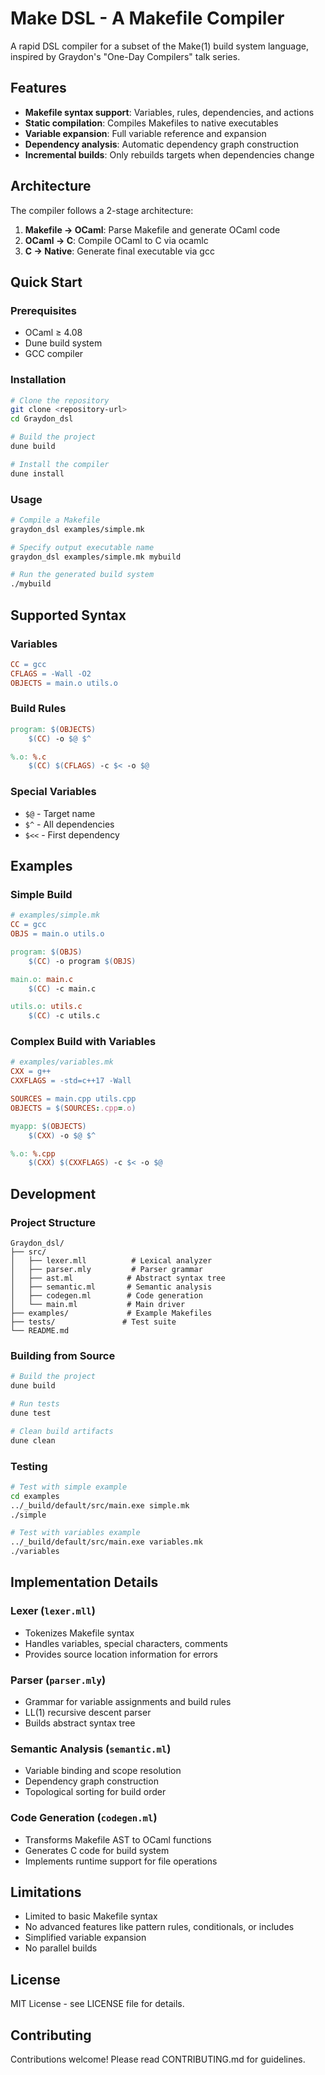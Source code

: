 # Make DSL - A Makefile Compiler

A rapid DSL compiler for a subset of the Make(1) build system language, inspired by Graydon's "One-Day Compilers" talk series.

## Features

- **Makefile syntax support**: Variables, rules, dependencies, and actions
- **Static compilation**: Compiles Makefiles to native executables
- **Variable expansion**: Full variable reference and expansion
- **Dependency analysis**: Automatic dependency graph construction
- **Incremental builds**: Only rebuilds targets when dependencies change

## Architecture

The compiler follows a 2-stage architecture:

1. **Makefile → OCaml**: Parse Makefile and generate OCaml code
2. **OCaml → C**: Compile OCaml to C via ocamlc
3. **C → Native**: Generate final executable via gcc

## Quick Start

### Prerequisites

- OCaml ≥ 4.08
- Dune build system
- GCC compiler

### Installation

```bash
# Clone the repository
git clone <repository-url>
cd Graydon_dsl

# Build the project
dune build

# Install the compiler
dune install
```

### Usage

```bash
# Compile a Makefile
graydon_dsl examples/simple.mk

# Specify output executable name
graydon_dsl examples/simple.mk mybuild

# Run the generated build system
./mybuild
```

## Supported Syntax

### Variables
```makefile
CC = gcc
CFLAGS = -Wall -O2
OBJECTS = main.o utils.o
```

### Build Rules
```makefile
program: $(OBJECTS)
	$(CC) -o $@ $^

%.o: %.c
	$(CC) $(CFLAGS) -c $< -o $@
```

### Special Variables
- `$@` - Target name
- `$^` - All dependencies
- `$<<` - First dependency

## Examples

### Simple Build
```makefile
# examples/simple.mk
CC = gcc
OBJS = main.o utils.o

program: $(OBJS)
	$(CC) -o program $(OBJS)

main.o: main.c
	$(CC) -c main.c

utils.o: utils.c
	$(CC) -c utils.c
```

### Complex Build with Variables
```makefile
# examples/variables.mk
CXX = g++
CXXFLAGS = -std=c++17 -Wall

SOURCES = main.cpp utils.cpp
OBJECTS = $(SOURCES:.cpp=.o)

myapp: $(OBJECTS)
	$(CXX) -o $@ $^

%.o: %.cpp
	$(CXX) $(CXXFLAGS) -c $< -o $@
```

## Development

### Project Structure
```
Graydon_dsl/
├── src/
│   ├── lexer.mll          # Lexical analyzer
│   ├── parser.mly         # Parser grammar
│   ├── ast.ml            # Abstract syntax tree
│   ├── semantic.ml       # Semantic analysis
│   ├── codegen.ml        # Code generation
│   └── main.ml           # Main driver
├── examples/             # Example Makefiles
├── tests/               # Test suite
└── README.md
```

### Building from Source

```bash
# Build the project
dune build

# Run tests
dune test

# Clean build artifacts
dune clean
```

### Testing

```bash
# Test with simple example
cd examples
../_build/default/src/main.exe simple.mk
./simple

# Test with variables example
../_build/default/src/main.exe variables.mk
./variables
```

## Implementation Details

### Lexer (`lexer.mll`)
- Tokenizes Makefile syntax
- Handles variables, special characters, comments
- Provides source location information for errors

### Parser (`parser.mly`)
- Grammar for variable assignments and build rules
- LL(1) recursive descent parser
- Builds abstract syntax tree

### Semantic Analysis (`semantic.ml`)
- Variable binding and scope resolution
- Dependency graph construction
- Topological sorting for build order

### Code Generation (`codegen.ml`)
- Transforms Makefile AST to OCaml functions
- Generates C code for build system
- Implements runtime support for file operations

## Limitations

- Limited to basic Makefile syntax
- No advanced features like pattern rules, conditionals, or includes
- Simplified variable expansion
- No parallel builds

## License

MIT License - see LICENSE file for details.

## Contributing

Contributions welcome! Please read CONTRIBUTING.md for guidelines.